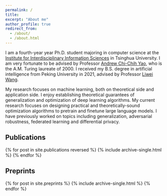```yaml
---
permalink: /
title: 
excerpt: "About me"
author_profile: true
redirect_from:
  - /about/
  - /about.html
---
```


I am a fourth-year year Ph.D. student majoring in computer science at
the [Institute for Interdisciplinary Information Sciences](https://iiis.tsinghua.edu.cn/en/)
in Tsinghua University.
I am very fortunate to be advised by Professor [Andrew Chi-Chih Yao](https://iiis.tsinghua.edu.cn/en/yao/), who is the
A.M. Turing laureate of 2000. I received my B.S. degree in artificial intelligence from Peking University in 2021, advised by
Professor [Liwei Wang](http://www.liweiwang-pku.com).

My research focuses on machine learning, both on theoretical side and application side. I enjoy establishing theoretical guarantees of generalization and optimization of deep learning algorithms. My current research focuses on designing practical and theoretically-sound optimization algorithms to pretrain and finetune large language models. I have previously worked on topics including generalization, adversarial robustness, federated learning and differential privacy.

<h2 class="section-title">Publications</h2>

{% for post in site.publications reversed %}
  {% include archive-single.html %}
{% endfor %}


<h2 class="section-title">Preprints</h2>

{% for post in site.preprints %}
  {% include archive-single.html %}
{% endfor %}

[//]: # (======)
